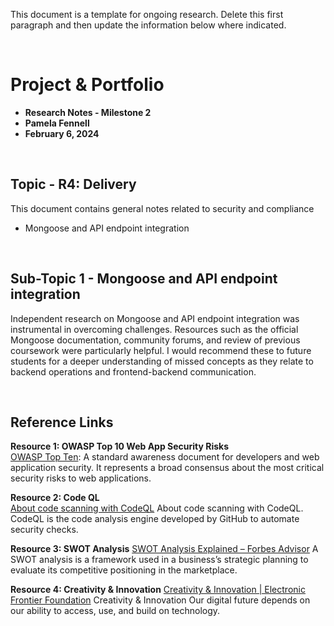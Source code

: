 This document is a template for ongoing research. Delete this first paragraph and then update the information below where indicated. 


<br>

# Project & Portfolio 

* **Research Notes - Milestone 2**
* **Pamela Fennell**
* **February 6, 2024**

<br>


## Topic - R4: Delivery
This document contains general notes related to security and compliance
- Mongoose and API endpoint integration



<br>

## Sub-Topic 1 - Mongoose and API endpoint integration
Independent research on Mongoose and API endpoint integration was instrumental in overcoming challenges. Resources such as the official Mongoose documentation, community forums, and review of previous coursework were particularly helpful. I would recommend these to future students for a deeper understanding of missed concepts as they relate to backend operations and frontend-backend communication.



<br>

## Reference Links

**Resource 1: OWASP Top 10 Web App Security Risks**  
[OWASP Top Ten](https://owasp.org/www-project-top-ten/): A standard awareness document for developers and web application security. It represents a broad consensus about the most critical security risks to web applications.

**Resource 2: Code QL**    
[About code scanning with CodeQL](https://docs.github.com/en/code-security/code-scanning/introduction-to-code-scanning/about-code-scanning-with-codeql) About code scanning with CodeQL. CodeQL is the code analysis engine developed by GitHub to automate security checks.

**Resource 3: SWOT Analysis**
[SWOT Analysis Explained – Forbes Advisor](https://www.forbes.com/advisor/business/what-is-swot-analysis/) A SWOT analysis is a framework used in a business’s strategic planning to evaluate its competitive positioning in the marketplace.

**Resource 4: Creativity & Innovation**
[Creativity & Innovation | Electronic Frontier Foundation](https://www.eff.org/issues/innovation) Creativity & Innovation Our digital future depends on our ability to access, use, and build on technology. 
